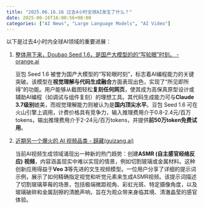```yaml
---
title: "2025.06.16.16 过去4小时全球AI发生了什么？"
date: 2025-06-16T16:00:56+08:00
categories: ["AI News", "Large Language Models", "AI Video"]
---
```

以下是过去4小时内全球AI领域的重要进展：

1.  [整体用下来，Doubao Seed 1.6，是国产大模型的的“写轮眼”时刻。 - orange.ai](https://x.com/oran_ge/status/1934486365804318846)

    豆包 Seed 1.6 被誉为国产大模型的“写轮眼时刻”，标志着AI编程能力的关键突破。该模型在**视觉理解与代码生成融合**方面表现出色，实现了“所见即所得”的功能。用户能够从截图轻松**复刻任何网页**，使其成为高保真原型设计或辅助AI编程（如调试与组件复刻）的理想工具。其代码生成能力可与**Claude 3.7级别**媲美，而视觉理解能力则被认为是**国内顶尖水平**。豆包 Seed 1.6 可在火山引擎上调用，计费价格具有竞争力，输入推理费用介于0.8-2.4元/百万tokens，输出推理费用介于2-24元/百万tokens，并提供**前50万token免费试用**。

2.  [近期另一个爆火的 AI 视频品类 - 歸藏(guizang.ai)](https://x.com/op7418/status/1934462664186736913)

    当前AI视频生成领域涌现出一种新的热门趋势：创建**ASMR (自主感官经络反应) 视频**，内容涵盖现实中难以实现的情景，例如切割玻璃或金属材料。这种创新应用得益于**Veo 3**等先进的文生视频模型。一位用户分享了详细的提示词示例，展示了如何精确指定视觉和听觉元素来生成ASMR视频。该提示词描述了切割玻璃草莓的场景，包括极端微距视角、彩虹光斑、特定摄像角度，以及玻璃破碎和金属刮擦的清脆声响，旨在为观众带来身临其境、清澈晶莹的感官体验。